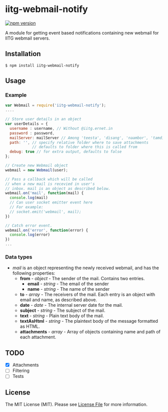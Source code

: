 iitg-webmail-notify
=========
[![npm version](https://badge.fury.io/js/iitg-webmail-notify.svg)](https://badge.fury.io/js/iitg-webmail-notify)

A module for getting event based notifications containing new webmail for IITG webmail servers.

## Installation

  ```
  $ npm install iitg-webmail-notify
  ```
## Usage
 
  ### Example

  ```javascript
  var Webmail = require('iitg-webmail-notify');
  ....
  
  // Store user details in an object
  var userDetails = {
    username : username, // Without @iitg.ernet.in
    password : password,
    mailServer: mailServer // Among 'teesta', 'disang', 'naambor', 'tamdil', 'dikrong'
    path: '', // specify relative folder where to save attachments
              // defaults to folder where this is called from
    debug: true // for extra output, defaults to false 
  };
  
  // Create new Webmail object
  webmail = new Webmail(user);

  // Pass a callback which will be called
  // when a new mail is recevied in user's
  // inbox. mail is an object as described below.
  webmail.on('mail', function(mail) {
    console.log(mail)
    // Can user socket emitter event here
    // For example:
    // socket.emit('webmail', mail);
  })

  // Catch error event.
  webmail.on('error', function(error) {
    console.log(error)
  })
  ...
  ```
### Data types

* _mail_ is an object representing the newly received webmail, and has the following properties:
    * **from** - _object_ - The sender of the mail. Contains two entries.  
      * **email** - _string_ - The email of the sender
      * **name** - _string_ - The name of the sender
    * **to** - _array_ - The receivers of the mail. Each entry is an object with email and name, as described above.
    * **date** - _date_ - The internal server date for the mail.
    * **subject** - _string_ - The subject of the mail.
    * **text** - _string_ - Plain text body of the mail.
    * **textAsHtml** - _string_ - The plaintext body of the message formatted as HTML.
    * **attachments** - _array_ - Array of objects containing name and path of each attachment.
    
## TODO

- [x] Attachments
- [ ] Filtering 
- [ ] Tests 

## License

The MIT License (MIT). Please see [License File](LICENSE) for more information.
